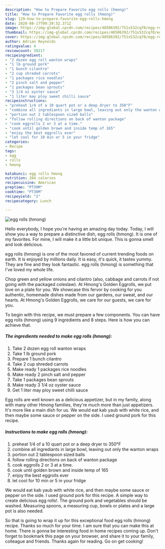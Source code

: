 ```yaml
---
description: "How to Prepare Favorite egg rolls (hmong)"
title: "How to Prepare Favorite egg rolls (hmong)"
slug: 129-how-to-prepare-favorite-egg-rolls-hmong
date: 2020-08-17T09:39:52.371Z
image: https://img-global.cpcdn.com/recipes/48506392/751x532cq70/egg-rolls-hmong-recipe-main-photo.jpg
thumbnail: https://img-global.cpcdn.com/recipes/48506392/751x532cq70/egg-rolls-hmong-recipe-main-photo.jpg
cover: https://img-global.cpcdn.com/recipes/48506392/751x532cq70/egg-rolls-hmong-recipe-main-photo.jpg
author: Adrian Reynolds
ratingvalue: 4
reviewcount: 39217
recipeingredient:
- "2 dozen egg roll wanton wraps"
- "1 lb ground pork"
- "1 bunch cilantro"
- "2 cup shreded carrots"
- "1 packages rice noodles"
- "2 pinch salt and pepper"
- "1 packages bean sprouts"
- "3 1/4 oz oyster sauce"
- "1 liter may ploy sweet chilli sauce"
recipeinstructions:
- "preheat 1/4 of a 10 quart pot or a deep dryer to 350°F"
- "combine all ingrediants in large bowl, leaving out only the wanton wraps"
- "portion out 2 tablespoon sized balls"
- "follow rolling directions on back of wanton package"
- "cook eggrolls 2 or 3 at a time."
- "cook until golden brown and inside temp of 165"
- "enjoy the best eggrolls ever"
- "let cool for 10 min or 5 in your fridge"
categories:
- Recipe
tags:
- egg
- rolls
- hmong

katakunci: egg rolls hmong 
nutrition: 264 calories
recipecuisine: American
preptime: "PT39M"
cooktime: "PT30M"
recipeyield: "2"
recipecategory: Lunch

---
```



![egg rolls (hmong)](https://img-global.cpcdn.com/recipes/48506392/751x532cq70/egg-rolls-hmong-recipe-main-photo.jpg)

Hello everybody, I hope you're having an amazing day today. Today, I will show you a way to prepare a distinctive dish, egg rolls (hmong). It is one of my favorites. For mine, I will make it a little bit unique. This is gonna smell and look delicious.

egg rolls (hmong) is one of the most favored of current trending foods on earth. It is enjoyed by millions daily. It is easy, it's quick, it tastes yummy. They are fine and they look fantastic. egg rolls (hmong) is something that I've loved my whole life.

Chop green and yellow onions and cilantro (also, cabbage and carrots if not going with the packaged coleslaw). At Hmong&#39;s Golden Eggrolls, we put love on a plate for you. We showcase this fervor by cooking for you authentic, homemade dishes made from our gardens, our sweat, and our hearts. At Hmong&#39;s Golden Eggrolls, we care for our guests, we care for you.


To begin with this recipe, we must prepare a few components. You can have egg rolls (hmong) using 9 ingredients and 8 steps. Here is how you can achieve that.

<!--inarticleads1-->

##### The ingredients needed to make egg rolls (hmong):

1. Take 2 dozen egg roll wanton wraps
1. Take 1 lb ground pork
1. Prepare 1 bunch cilantro
1. Take 2 cup shreded carrots
1. Make ready 1 packages rice noodles
1. Make ready 2 pinch salt and pepper
1. Take 1 packages bean sprouts
1. Make ready 3 1/4 oz oyster sauce
1. Get 1 liter may ploy sweet chilli sauce


Egg rolls are well known as a delicious appetizer, but in my family, along with many other Hmong families, they&#39;re much more than just appetizers. It&#39;s more like a main dish for us. We would eat kab yaub with white rice, and then maybe some sauce or pepper on the side. I used ground pork for this recipe. 

<!--inarticleads2-->

##### Instructions to make egg rolls (hmong):

1. preheat 1/4 of a 10 quart pot or a deep dryer to 350°F
1. combine all ingrediants in large bowl, leaving out only the wanton wraps
1. portion out 2 tablespoon sized balls
1. follow rolling directions on back of wanton package
1. cook eggrolls 2 or 3 at a time.
1. cook until golden brown and inside temp of 165
1. enjoy the best eggrolls ever
1. let cool for 10 min or 5 in your fridge


We would eat kab yaub with white rice, and then maybe some sauce or pepper on the side. I used ground pork for this recipe. A simple way to create delicious egg rolls!. The ground pork and vegetables should be washed. Measuring spoons, a measuring cup, bowls or plates and a large pot is also needed. 

So that is going to wrap it up for this exceptional food egg rolls (hmong) recipe. Thanks so much for your time. I am sure that you can make this at home. There is gonna be interesting food in home recipes coming up. Don't forget to bookmark this page on your browser, and share it to your family, colleague and friends. Thanks again for reading. Go on get cooking!
